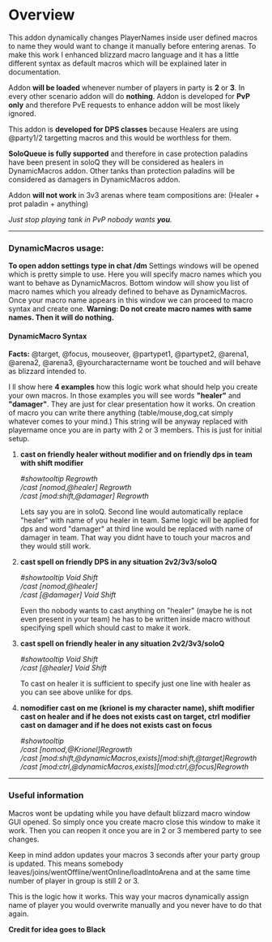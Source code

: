 # Overview
This addon dynamically changes PlayerNames inside user defined macros to name they would want to change it manually before entering arenas. To make this work I enhanced blizzard macro language and it has a little different syntax as default macros which will be explained later in documentation.

Addon **will be loaded** whenever number of players in party is **2** or **3**. In every other scenario addon will do **nothing**.
Addon is developed for **PvP only** and therefore PvE requests to enhance addon will be most likely ignored.

This addon is **developed for DPS classes** because Healers are using @party1/2 targetting macros and this would be worthless for them.

**SoloQueue is fully supported** and therefore in case protection paladins have been present in soloQ they will be considered as healers in DynamicMacros addon. Other tanks than protection paladins will be considered as damagers in DynamicMacros addon.

Addon **will not work** in 3v3 arenas where team compositions are: (Healer + prot paladin + anything)

*Just stop playing tank in PvP nobody wants **you**.*
___
### DynamicMacros usage:

**To open addon settings type in chat /dm**
Settings windows will be opened which is pretty simple to use. Here you will specify macro names which you want to behave as DynamicMacros. Bottom window will show you list of macro names which you already defined to behave as DynamicMacros. Once your macro name appears in this window we can proceed to macro syntax and create one.
**Warning: Do not create macro names with same names. Then it will do nothing.**

#### DynamicMacro Syntax

**Facts:** 
@target, @focus, mouseover, @partypet1, @partypet2, @arena1, @arena2, @arena3, @yourcharactername wont be touched and will behave as blizzard intended to.

I ll show here **4 examples** how this logic work what should help you create your own macros. 
In those examples you will see words **"healer"** and **"damager"**. They are just for clear presentation how it works. On creation of macro you can write there anything (table/mouse,dog,cat simply whatever comes to your mind.) This string will be anyway replaced with playername once you are in party with 2 or 3 members. This is just for initial setup.

1. **cast on friendly healer without modifier and on friendly dps in team with shift modifier**

    *#showtooltip Regrowth*   
    */cast [nomod,@healer] Regrowth*   
    */cast [mod:shift,@damager] Regrowth*
   
    Lets say you are in soloQ. Second line would automatically replace "healer" with name of you healer in team. Same logic will be applied for dps and word "damager" at third line would be replaced with name of damager in team.
    That way you didnt have to touch your macros and they would still work.

2. **cast spell on friendly DPS in any situation 2v2/3v3/soloQ**
   
   *#showtooltip Void Shift*\
   */cast [nomod,@healer]*   
   */cast [@damager] Void Shift*
   
    Even tho nobody wants to cast anything on "healer" (maybe he is not even present in your team) he has to be written inside macro without specifying spell which should cast to make it work. 

3. **cast spell on friendly healer in any situation 2v2/3v3/soloQ**
   
    *#showtooltip Void Shift*   
    */cast [@healer] Void Shift*
   
    To cast on healer it is sufficient to specify just one line with healer as you can see above unlike for dps.

4. **nomodifier cast on me (krionel is my character name), shift modifier cast on healer and if he does not exists cast on target, ctrl modifier cast on damager and if he does not exists cast on focus**
   
    *#showtooltip*   
    */cast [nomod,@Krionel]Regrowth*   
    */cast [mod:shift,@dynamicMacros,exists][mod:shift,@target]Regrowth*   
    */cast [mod:ctrl,@dynamicMacros,exists][mod:ctrl,@focus]Regrowth*
   
___
### Useful information
Macros wont be updating while you have default blizzard macro window GUI opened. So simply once you create macro close this window to make it work. Then you can reopen it once you are in 2 or 3 membered party to see changes.

Keep in mind addon updates your macros 3 seconds after your party group is updated. This means somebody leaves/joins/wentOffline/wentOnline/loadIntoArena and at the same time number of player in group is still 2 or 3.

This is the logic how it works. This way your macros dynamically assign name of player you would overwrite manually and you never have to do that again.

**Credit for idea goes to Black**
